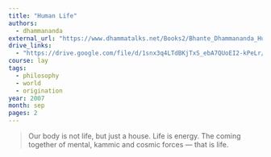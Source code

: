 ```yaml
---
title: "Human Life"
authors:
  - dhammananda
external_url: "https://www.dhammatalks.net/Books2/Bhante_Dhammananda_Human_Life.htm"
drive_links:
  - "https://drive.google.com/file/d/1snx3q4LTdBKjTxS_ebA7QUoEI2-kPeLr/view?usp=drivesdk"
course: lay
tags:
  - philosophy
  - world
  - origination
year: 2007
month: sep
pages: 2
---
```


> Our body is not life, but just a house. Life is energy. The coming together of mental, kammic and cosmic forces — that is life.
